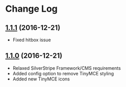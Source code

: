 # Change Log


## [1.1.1](https://github.com/toastnz/flat-cms/tree/1.1.1) (2016-12-21)

* Fixed hitbox issue

## [1.1.0](https://github.com/toastnz/flat-cms/tree/1.1.0) (2016-12-21)

* Relaxed SilverStripe Framework/CMS requirements
* Added config option to remove TinyMCE styling
* Added new TinyMCE icons

